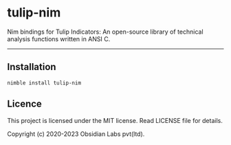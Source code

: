 # tulip-nim

Nim bindings for Tulip Indicators: An open-source library of technical analysis functions written in ANSI C.

---

## Installation
`nimble install tulip-nim`


## Licence

This project is licensed under the MIT license. Read LICENSE file for details.

Copyright (c) 2020-2023 Obsidian Labs pvt(ltd).
